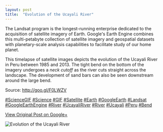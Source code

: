 ```yaml
---
layout: post
title:  "Evolution of the Ucayali River"
---
```


The Landsat program is the longest-running enterprise dedicated to the
acquisition of satellite imagery of Earth. Google's Earth Engine combines this
multi-petabyte collection of satellite imagery and geospatial datasets with
planetary-scale analysis capabilities to facilitate study of our home planet.  
  
This timelapse of satellite images depicts the evolution of the Ucayali River
in Peru between 1985 and 2013. The tight bend on the bottom of the imagery
undergoes a _neck cutoff_ as the river cuts straight across the landscape. The
development of sand bars can also be seen downstream around the large bend.  
  
Source: <http://goo.gl/F0LWZV>  
  
[#ScienceGIF](https://plus.google.com/s/%23ScienceGIF/posts)
[#Science](https://plus.google.com/s/%23Science/posts)
[#GIF](https://plus.google.com/s/%23GIF/posts)
[#Satellite](https://plus.google.com/s/%23Satellite/posts)
[#Earth](https://plus.google.com/s/%23Earth/posts)
[#GoogleEarth](https://plus.google.com/s/%23GoogleEarth/posts)
[#Landsat](https://plus.google.com/s/%23Landsat/posts)
[#GoogleEarthEngine](https://plus.google.com/s/%23GoogleEarthEngine/posts)
[#River](https://plus.google.com/s/%23River/posts)
[#UcayaliRiver](https://plus.google.com/s/%23UcayaliRiver/posts)
[#River](https://plus.google.com/s/%23River/posts)
[#Ucayali](https://plus.google.com/s/%23Ucayali/posts)
[#Peru](https://plus.google.com/s/%23Peru/posts)
[#Bend](https://plus.google.com/s/%23Bend/posts)

[View Original Post on Google+](https://plus.google.com/+ColinSullender/posts/GyjXxn8mSYf)

![Evolution of the Ucayali River](/assets/img/2016-03-30-Evolution-of-the-Ucayali-River.gif)
